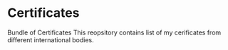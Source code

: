 # Certificates
Bundle of Certificates
This reopsitory contains list of my cerificates from different international bodies.
